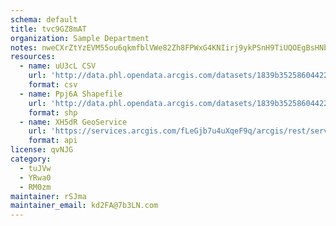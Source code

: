 ```yaml
---
schema: default
title: tvc9GZ8mAT 
organization: Sample Department 
notes: nweCXrZtYzEVM55ou6qkmfblVWe82Zh8FPWxG4KNIirj9ykPSnH9TiUQOEgBsHNbDdKl0aUCTdjvBc1sRX73SaFpROgqouzcQJ3  
resources:
  - name: uU3cL CSV
    url: 'http://data.phl.opendata.arcgis.com/datasets/1839b35258604422b0b520cbb668df0d_0.csv'
    format: csv
  - name: Ppj6A Shapefile
    url: 'http://data.phl.opendata.arcgis.com/datasets/1839b35258604422b0b520cbb668df0d_0.zip'
    format: shp
  - name: XH5dR GeoService
    url: 'https://services.arcgis.com/fLeGjb7u4uXqeF9q/arcgis/rest/services/Air_Monitoring_Stations/FeatureServer/0/query'
    format: api
license: qvNJG 
category:
  - tuJVw 
  - YRwa0 
  - RM0zm 
maintainer: rSJma  
maintainer_email: kd2FA@7b3LN.com
---
```

